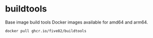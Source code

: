 # buildtools
Base image build tools
Docker images available for amd64 and arm64.

`docker pull ghcr.io/five82/buildtools`